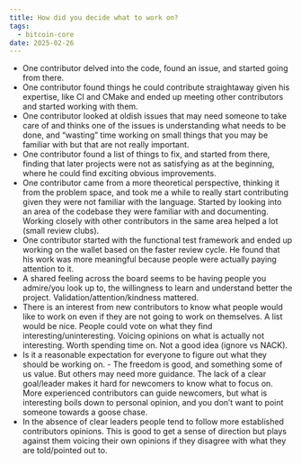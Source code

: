 ```yaml
---
title: How did you decide what to work on?
tags:
  - bitcoin-core
date: 2025-02-26
---
```


- One contributor delved into the code, found an issue, and started going from
  there.
- One contributor found things he could contribute straightaway given his
  expertise, like CI and CMake and ended up meeting other contributors and
  started working with them.
- One contributor looked at oldish issues that may need someone to take care of
  and thinks one of the issues is understanding what needs to be done, and
  “wasting” time working on small things that you may be familiar with but that
  are not really important.
- One contributor found a list of things to fix, and started from there, finding
  that later projects were not as satisfying as at the beginning, where he could
  find exciting obvious improvements.
- One contributor came from a more theoretical perspective, thinking it from the
  problem space, and took me a while to really start contributing given they
  were not familiar with the language. Started by looking into an area of the
  codebase they were familiar with and documenting. Working closely with other
  contributors in the same area helped a lot (small review clubs).
- One contributor started with the functional test framework and ended up
  working on the wallet based on the faster review cycle. He found that his work
  was more meaningful because people were actually paying attention to it.
- A shared feeling across the board seems to be having people you admire/you
  look up to, the willingness to learn and understand better the project.
  Validation/attention/kindness mattered.
- There is an interest from new contributors to know what people would like to
work on even if they are not going to work on themselves. A list would be nice.
People could vote on what they find interesting/uninteresting. Voicing opinions
on what is actually not interesting. Worth spending time on. Not a good idea
(ignore vs NACK).
- Is it a reasonable expectation for everyone to figure out what they should be
  working on. - The freedom is good, and something some of us value. But others
  may need more guidance. The lack of a clear goal/leader makes it hard for
  newcomers to know what to focus on. More experienced contributors can guide
  newcomers, but what is interesting boils down to personal opinion, and you
  don’t want to point someone towards a goose chase.
- In the absence of clear leaders people tend to follow more established
  contributors opinions. This is good to get a sense of direction but plays
  against them voicing their own opinions if they disagree with what they are
  told/pointed out to.
